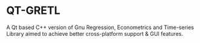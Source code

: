 QT-GRETL
========

A Qt based C++ version of Gnu Regression, Econometrics and Time-series Library aimed to achieve better cross-platform support &amp; GUI features.
